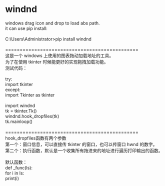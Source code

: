 # windnd
windows drag icon and drop to load abs path.<br>
it can use pip install: <br>
<br>
C:\Users\Administrator>pip install windnd<br>
<br>
==============================================<br>
这是一个 windows 上使用的图表拖动加载地址的工具。<br>
为了在使用 tkinter 时候能更好的实现拖拽加载功能。<br>
测试代码：<br>
<br>
try:<br>
    import tkinter<br>
except:<br>
    import Tkinter as tkinter<br>
<br>
import windnd<br>
tk = tkinter.Tk()<br>
windnd.hook_dropfiles(tk)<br>
tk.mainloop()<br>
<br>
==============================================<br>
hook_dropfiles函数有两个参数<br>
第一个：窗口信息，可以直接传 tkinter 的窗口，也可以传窗口 hwnd 的数字。<br>
第二个：执行函数，默认是一个收集所有拖进来的地址进行遍历打印输出的函数。<br>
<br>
默认函数：<br>
def _func(ls):<br>
    for i in ls:<br>
        print(i) <br>
